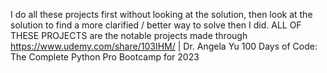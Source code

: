 I do all these projects first without looking at the solution, then look at the solution to find a more clarified / better way to solve then I did. 
ALL OF THESE PROJECTS are the notable projects made through https://www.udemy.com/share/103IHM/ | Dr. Angela Yu 100 Days of Code: The Complete Python Pro Bootcamp for 2023
